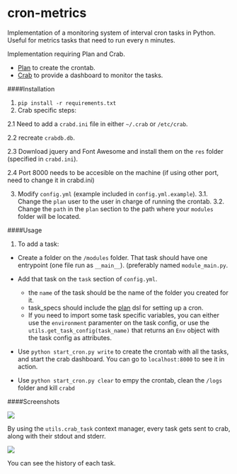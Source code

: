 # cron-metrics
Implementation of a monitoring system of interval cron tasks in Python. Useful for metrics tasks that need to run every n minutes.

Implementation requiring Plan and Crab. 
* [Plan](http://plan.readthedocs.org/) to create the crontab.
* [Crab](http://crab.readthedocs.org/) to provide a dashboard to monitor the tasks.



####Installation

1. `pip install -r requirements.txt`
2. Crab specific steps:

  2.1 Need to add a `crabd.ini` file in either `~/.crab` or `/etc/crab`. 
  
  2.2 recreate `crabdb.db`.
  
  2.3 Download jquery and Font Awesome and install them on the `res` folder (specified in `crabd.ini`).
  
  2.4 Port 8000 needs to be accesible on the machine (if using other port, need to change it in crabd.ini)
  
3. Modify `config.yml` (example included in `config.yml.example`).
  3.1. Change the `plan` user to the user in charge of running the crontab.
  3.2. Change the `path` in the `plan` section to the path where your `modules` folder will be located.

####Usage
1. To add a task:
* Create a folder on the `/modules` folder. That task should have one entrypoint (one file run as `__main__`).
 (preferably named `module_main.py`.
* Add that task on the `task` section of `config.yml`.
  * the `name` of the task should be the name of the folder you created for it.
  * task_specs should include the [plan](http://plan.readthedocs.org/job_definition.html) dsl for setting up a cron.
  * If you need to import some task specific variables, you can either use the `environment` paramenter on the task config, or use the `utils.get_task_config(task_name)` that returns an `Env` object with the task config as attributes.
* Use `python start_cron.py write` to create the crontab with all the tasks, and start the crab dashboard.
You can go to `localhost:8000` to see it in action.

* Use `python start_cron.py clear` to empy the crontab, clean the `/logs` folder and kill `crabd`

####Screenshots

![](https://raw.githubusercontent.com/manugarri/cron-metrics/master/metrics-collector/Screenshot%20from%202015-03-19%2021%3A04%3A28.png)

By using the `utils.crab_task` context manager, every task gets sent to crab, along with their stdout and stderr.

![](https://raw.githubusercontent.com/manugarri/cron-metrics/master/metrics-collector/Screenshot%20from%202015-03-19%2021%3A03%3A36.png)

You can see the history of each task.
